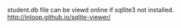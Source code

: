 student.db file can be viewd online if sqllite3 not installed.
http://inloop.github.io/sqlite-viewer/
